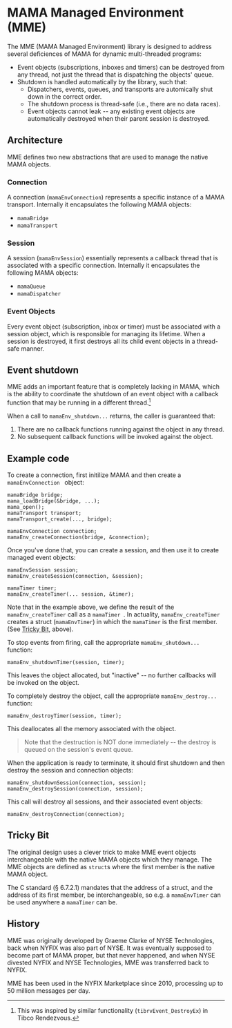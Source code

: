 # MAMA Managed Environment (MME)
The MME (MAMA Managed Environment) library is designed to address several deficiences of MAMA for dynamic multi-threaded programs:

- Event objects (subscriptions, inboxes and timers) can be destroyed from any thread, not just the thread that is dispatching the objects' queue.
- Shutdown is handled automatically by the library, such that:
  - Dispatchers, events, queues, and transports are automically shut down in the correct order.
  - The shutdown process is thread-safe (i.e., there are no data races).
  - Event objects cannot leak -- any existing event objects are automatically destroyed when their parent session is destroyed.


## Architecture
MME defines two new abstractions that are used to manage the native MAMA objects.

### Connection
A connection (`mamaEnvConnection`) represents a specific instance of a MAMA transport.  Internally it encapsulates the following MAMA objects:

- `mamaBridge`
- `mamaTransport`

### Session
A session (`mamaEnvSession`) essentially represents a callback thread that is associated with a specific connection.  Internally it encapsulates the following MAMA objects:

- `mamaQueue`
- `mamaDispatcher`


### Event Objects
Every event object (subscription, inbox or timer) must be associated with a session object, which is responsible for managing its lifetime.  When a session is destroyed, it first destroys all its child event objects in a thread-safe manner.

## Event shutdown
MME adds an important feature that is completely lacking in MAMA, which is the ability to coordinate the shutdown of an event object with a callback function that may be running in a different thread.[^rv]

[^rv]: This was inspired by similar functionality (`tibrvEvent_DestroyEx`) in Tibco Rendezvous.

When a call to `mamaEnv_shutdown...` returns, the caller is guaranteed that:

1. There are no callback functions running against the object in any thread.
2. No subsequent callback functions will be invoked against the object.

## Example code
To create a connection, first initilize MAMA and then create a `mamaEnvConnection ` object:

```
mamaBridge bridge;
mama_loadBridge(&bridge, ...);
mama_open();
mamaTransport transport;
mamaTransport_create(..., bridge);

mamaEnvConnection connection;
mamaEnv_createConnection(bridge, &connection);
```

Once you've done that, you can create a session, and then use it to create managed event objects:

```
mamaEnvSession session;
mamaEnv_createSession(connection, &session);

mamaTimer timer;
mamaEnv_createTimer(... session, &timer);
```

Note that in the example above, we define the result of the `mamaEnv_createTimer` call as a `mamaTimer `.  In actuality, `mamaEnv_createTimer` creates a struct (`mamaEnvTimer`) in which the `mamaTimer` is the first member.  (See [Tricky Bit](#Tricky-Bit), above).

To stop events from firing, call the appropriate `mamaEnv_shutdown...` function:

```
mamaEnv_shutdownTimer(session, timer);
```

This leaves the object allocated, but "inactive" -- no further callbacks will be invoked on the object.

To completely destroy the object, call the appropriate `mamaEnv_destroy...` function:

```
mamaEnv_destroyTimer(session, timer);
```

This deallocates all the memory associated with the object. 

> Note that the destruction is NOT done immediately -- the destroy is queued on the session's event queue.  

When the application is ready to terminate, it should first shutdown and then destroy the session and connection objects:

```
mamaEnv_shutdownSession(connection, session);
mamaEnv_destroySession(connection, session);
```

This call will destroy all sessions, and their associated event objects:

```
mamaEnv_destroyConnection(connection);
```

## Tricky Bit
The original design uses a clever trick to make MME event objects interchangeable with the native MAMA objects which they manage.  The MME objects are defined as `struct`s where the first member is the native MAMA object.   

The C standard (§ 6.7.2.1) mandates that the address of a struct, and the address of its first member, be interchangeable, so e.g. a `mamaEnvTimer` can be used anywhere a `mamaTimer` can be. 


## History
MME was originally developed by Graeme Clarke of NYSE Technologies, back when NYFIX was also part of NYSE.  It was eventually supposed to become part of MAMA proper, but that never happened, and when NYSE divested NYFIX and NYSE Technologies, MME was transferred back to NYFIX.

MME has been used in the NYFIX Marketplace since 2010, processing up to 50 million messages per day.
